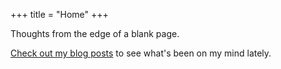 +++
title = "Home"
+++

Thoughts from the edge of a blank page.

[Check out my blog posts](/blog/) to see what's been on my mind lately.

